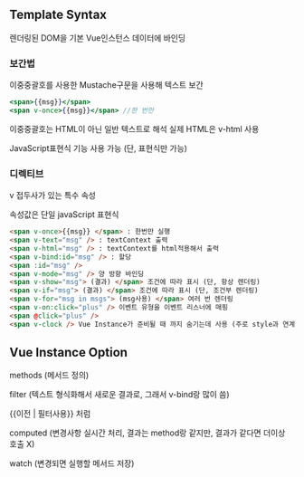 ## Template Syntax

렌더링된 DOM을 기본 Vue인스턴스 데이터에 바인딩

### 보간법

이중중괄호를 사용한 Mustache구문을 사용해 텍스트 보간

```jsx
<span>{{msg}}</span>
<span v-once>{{msg}}</span> //한 번만
```

이중중괄호는 HTML이 아닌 일반 텍스트로 해석 실제 HTML은 v-html 사용

JavaScript표현식 기능 사용 가능 (단, 표현식만 가능)

### 디렉티브

v 접두사가 있는 특수 속성

속성값은 단일 javaScript 표현식

```html
<span v-once>{{msg}} </span> : 한번만 실행
<span v-text="msg" /> : textContext 출력
<span v-html="msg" /> : textContext를 html적용해서 출력
<span v-bind:id="msg" /> : 할당
<span :id="msg" />
<span v-mode="msg" /> 양 방향 바인딩
<span v-show="msg"> (결과) </span> 조건에 따라 표시 (단, 항상 렌더링)
<span v-if="msg"> (결과) </span> 조건에 따라 표시 (단, 조건부 렌더링)
<span v-for="msg in msgs"> (msg사용) </span> 여러 번 렌더링
<span v-on:click="plus" /> 이벤트 유형을 이벤트 리스너에 매핑
<span @click="plus" />
<span v-clock /> Vue Instance가 준비될 때 까지 숨기는데 사용 (주로 style과 연계, 단, 항상렌더링)
```

## Vue Instance Option

methods (메서드 정의)

filter (텍스트 형식화해서 새로운 결과로, 그래서 v-bind랑 많이 씀)

{{이전 | 필터사용}} 처럼

computed (변경사항 실시간 처리, 결과는 method랑 같지만, 결과가 같다면 더이상 호출 X)

watch (변경되면 실행할 메서드 저장)